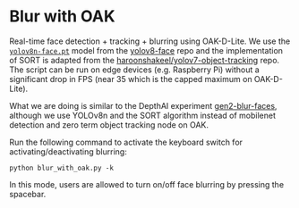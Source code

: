 # Blur with OAK

Real-time face detection + tracking + blurring using OAK-D-Lite. We use the [`yolov8n-face.pt`](https://github.com/akanametov/yolov8-face/releases/download/v0.0.0/yolov8n-face.pt) model from the [yolov8-face](https://github.com/akanametov/yolov8-face/tree/dev) repo and the implementation of SORT is adapted from the [haroonshakeel/yolov7-object-tracking](https://github.com/haroonshakeel/yolov7-object-tracking) repo. The script can be run on edge devices (e.g. Raspberry Pi) without a significant drop in FPS (near 35 which is the capped maximum on OAK-D-Lite).

What we are doing is similar to the DepthAI experiment [gen2-blur-faces](https://github.com/luxonis/depthai-experiments/tree/master/gen2-blur-faces), although we use YOLOv8n and the SORT algorithm instead of mobilenet detection and zero term object tracking node on OAK. 

Run the following command to activate the keyboard switch for activating/deactivating blurring: 

```python blur_with_oak.py -k```

In this mode, users are allowed to turn on/off face blurring by pressing the spacebar.
